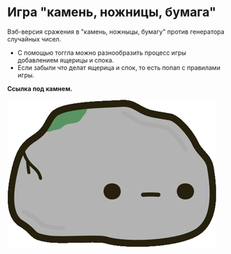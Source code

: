 
# __Игра "камень, ножницы, бумага"__

Вэб-версия сражения в "камень, ножныцы, бумагу" против генератора случайных чисел.

- С помощью тоггла можно разнообразить процесс игры добавлением ящерицы и спока.
- Если забыли что делат ящерица и спок, то есть попап с правилами игры.




 __Ссылка под камнем.__

[![](./images/icon.png)](https://nameless501.github.io/rock_paper_scissors/)
